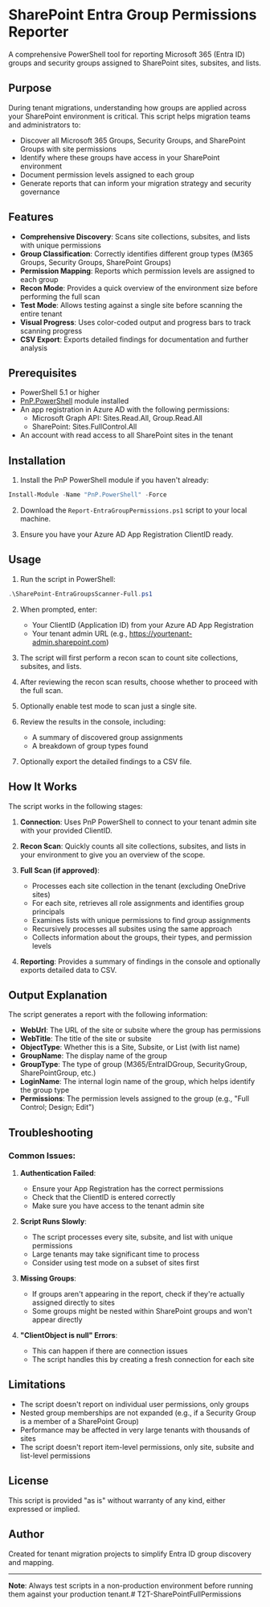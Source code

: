 # SharePoint Entra Group Permissions Reporter

A comprehensive PowerShell tool for reporting Microsoft 365 (Entra ID) groups and security groups assigned to SharePoint sites, subsites, and lists.

## Purpose

During tenant migrations, understanding how groups are applied across your SharePoint environment is critical. This script helps migration teams and administrators to:

- Discover all Microsoft 365 Groups, Security Groups, and SharePoint Groups with site permissions
- Identify where these groups have access in your SharePoint environment
- Document permission levels assigned to each group
- Generate reports that can inform your migration strategy and security governance

## Features

- **Comprehensive Discovery**: Scans site collections, subsites, and lists with unique permissions
- **Group Classification**: Correctly identifies different group types (M365 Groups, Security Groups, SharePoint Groups)
- **Permission Mapping**: Reports which permission levels are assigned to each group
- **Recon Mode**: Provides a quick overview of the environment size before performing the full scan
- **Test Mode**: Allows testing against a single site before scanning the entire tenant
- **Visual Progress**: Uses color-coded output and progress bars to track scanning progress
- **CSV Export**: Exports detailed findings for documentation and further analysis

## Prerequisites

- PowerShell 5.1 or higher
- [PnP.PowerShell](https://pnp.github.io/powershell/) module installed
- An app registration in Azure AD with the following permissions:
  - Microsoft Graph API: Sites.Read.All, Group.Read.All
  - SharePoint: Sites.FullControl.All
- An account with read access to all SharePoint sites in the tenant

## Installation

1. Install the PnP PowerShell module if you haven't already:

```powershell
Install-Module -Name "PnP.PowerShell" -Force
```

2. Download the `Report-EntraGroupPermissions.ps1` script to your local machine.

3. Ensure you have your Azure AD App Registration ClientID ready.

## Usage

1. Run the script in PowerShell:

```powershell
.\SharePoint-EntraGroupsScanner-Full.ps1
```

2. When prompted, enter:
   - Your ClientID (Application ID) from your Azure AD App Registration
   - Your tenant admin URL (e.g., https://yourtenant-admin.sharepoint.com)

3. The script will first perform a recon scan to count site collections, subsites, and lists.

4. After reviewing the recon scan results, choose whether to proceed with the full scan.

5. Optionally enable test mode to scan just a single site.

6. Review the results in the console, including:
   - A summary of discovered group assignments
   - A breakdown of group types found

7. Optionally export the detailed findings to a CSV file.

## How It Works

The script works in the following stages:

1. **Connection**: Uses PnP PowerShell to connect to your tenant admin site with your provided ClientID.

2. **Recon Scan**: Quickly counts all site collections, subsites, and lists in your environment to give you an overview of the scope.

3. **Full Scan (if approved)**: 
   - Processes each site collection in the tenant (excluding OneDrive sites)
   - For each site, retrieves all role assignments and identifies group principals
   - Examines lists with unique permissions to find group assignments
   - Recursively processes all subsites using the same approach
   - Collects information about the groups, their types, and permission levels

4. **Reporting**: Provides a summary of findings in the console and optionally exports detailed data to CSV.

## Output Explanation

The script generates a report with the following information:

- **WebUrl**: The URL of the site or subsite where the group has permissions
- **WebTitle**: The title of the site or subsite
- **ObjectType**: Whether this is a Site, Subsite, or List (with list name)
- **GroupName**: The display name of the group
- **GroupType**: The type of group (M365/EntraIDGroup, SecurityGroup, SharePointGroup, etc.)
- **LoginName**: The internal login name of the group, which helps identify the group type
- **Permissions**: The permission levels assigned to the group (e.g., "Full Control; Design; Edit")

## Troubleshooting

### Common Issues:

1. **Authentication Failed**: 
   - Ensure your App Registration has the correct permissions
   - Check that the ClientID is entered correctly
   - Make sure you have access to the tenant admin site

2. **Script Runs Slowly**:
   - The script processes every site, subsite, and list with unique permissions
   - Large tenants may take significant time to process
   - Consider using test mode on a subset of sites first

3. **Missing Groups**:
   - If groups aren't appearing in the report, check if they're actually assigned directly to sites
   - Some groups might be nested within SharePoint groups and won't appear directly

4. **"ClientObject is null" Errors**:
   - This can happen if there are connection issues
   - The script handles this by creating a fresh connection for each site

## Limitations

- The script doesn't report on individual user permissions, only groups
- Nested group memberships are not expanded (e.g., if a Security Group is a member of a SharePoint Group)
- Performance may be affected in very large tenants with thousands of sites
- The script doesn't report item-level permissions, only site, subsite and list-level permissions

## License

This script is provided "as is" without warranty of any kind, either expressed or implied.

## Author

Created for tenant migration projects to simplify Entra ID group discovery and mapping.

---

**Note**: Always test scripts in a non-production environment before running them against your production tenant.# T2T-SharePointFullPermissions
